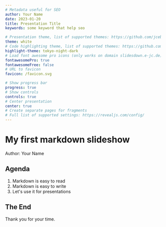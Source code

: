 ```yaml
---
# Metadata useful for SEO
author: Your Name
date: 2023-01-20
title: Presentation Title
keywords: some keyword that help seo

# Presentation theme, list of supported themes: https://github.com/jceb/slidesdown/tree/main/docs/reveal.js/dist/theme
theme: white
# Code highlighting theme, list of supported themes: https://github.com/jceb/slidesdown/tree/main/docs/reveal.js/plugin/highlight
highlight-theme: tokyo-night-dark
# Load font awesome pro icons (only works on domain slidesdown.e-jc.de) free icons work everywhere. Don't include both as it would load the JavaScript twice
fontawesomePro: true
fontawesomeFree: false
# URL to favicon
favicon: /favicon.svg

# Show progress bar
progress: true
# Show controls
controls: true
# Center presentation
center: true
# Create separate pages for fragments
# Full list of supported settings: https://revealjs.com/config/
---
```


# My first markdown slideshow

Author: Your Name

## Agenda

1. Markdown is easy to read
2. Markdown is easy to write
3. Let's use it for presentations

## The End

Thank you for your time.

